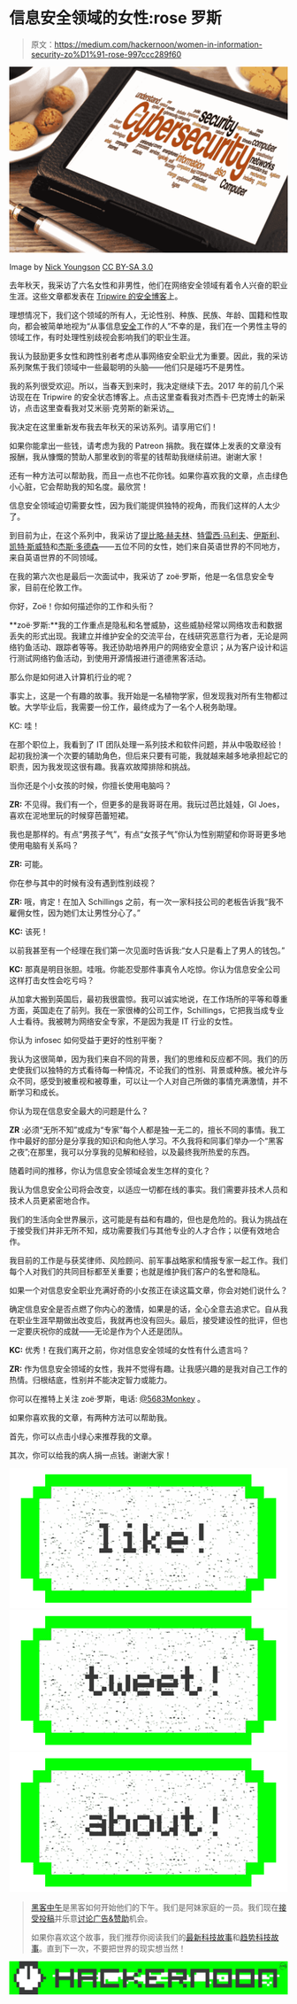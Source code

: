 # 信息安全领域的女性:rose 罗斯

> 原文：<https://medium.com/hackernoon/women-in-information-security-zo%D1%91-rose-997ccc289f60>

![](img/53c1603d786dda24dc26d398412cc03c.png)

Image by [Nick Youngson](http://nyphotographic.com/) [CC BY-SA 3.0](http://creativecommons.org/licenses/by-sa/3.0/)

去年秋天，我采访了六名女性和非男性，他们在网络安全领域有着令人兴奋的职业生涯。这些文章都发表在 [Tripwire 的安全博客](https://www.tripwire.com/state-of-security/)上。

理想情况下，我们这个领域的所有人，无论性别、种族、民族、年龄、国籍和性取向，都会被简单地视为“从事信息[安全](https://hackernoon.com/tagged/security)工作的人”不幸的是，我们在一个男性主导的领域工作，有时处理性别歧视会影响我们的职业生涯。

我认为鼓励更多女性和跨性别者考虑从事网络安全职业尤为重要。因此，我的采访系列聚焦于我们领域中一些最聪明的头脑——他们只是碰巧不是男性。

我的系列很受欢迎。所以，当春天到来时，我决定继续下去。2017 年的前几个采访现在在 Tripwire 的安全状态博客上。点击这里查看我对杰西卡·巴克博士的新采访，点击这里查看我对艾米丽·克劳斯的新采访[。](https://www.tripwire.com/state-of-security/featured/women-information-security-emily-crose/)

我决定在这里重新发布我去年秋天的采访系列。请享用它们！

如果你能拿出一些钱，请考虑为我的 Patreon 捐款。我在媒体上发表的文章没有报酬，我从慷慨的赞助人那里收到的零星的钱帮助我继续前进。谢谢大家！

还有一种方法可以帮助我，而且一点也不花你钱。如果你喜欢我的文章，点击绿色小心脏，它会帮助我的知名度。最欣赏！

信息安全领域迫切需要女性，因为我们能提供独特的视角，而我们这样的人太少了。

到目前为止，在这个系列中，我采访了[提比略·赫夫林](https://hackernoon.com/women-in-information-security-tiberius-hefflin-929778676a50)、[特雷西·马利夫](https://hackernoon.com/women-in-information-security-tracy-maleeff-e355db684955)、[伊斯利](https://hackernoon.com/women-in-information-security-isly-740200227abc)、[凯特·斯威特](https://hackernoon.com/women-in-information-security-kat-sweet-ff05179650fa)和[杰斯·多德森](https://hackernoon.com/women-in-information-security-jess-dodson-8dacc10ec21c)——五位不同的女性，她们来自英语世界的不同地方，来自英语世界的不同领域。

在我的第六次也是最后一次面试中，我采访了 zoё·罗斯，他是一名信息安全专家，目前在伦敦工作。

你好，Zoё！你如何描述你的工作和头衔？

**zoё·罗斯:**我的工作重点是隐私和名誉威胁，这些威胁经常以网络攻击和数据丢失的形式出现。我建立并维护安全的交流平台，在线研究恶意行为者，无论是网络钓鱼活动、跟踪者等等。我还协助培养用户的网络安全意识；从为客户设计和运行测试网络钓鱼活动，到使用开源情报进行道德黑客活动。

那么你是如何进入计算机行业的呢？

事实上，这是一个有趣的故事。我开始是一名植物学家，但发现我对所有生物都过敏。大学毕业后，我需要一份工作，最终成为了一名个人税务助理。

KC: 哇！

在那个职位上，我看到了 IT 团队处理一系列技术和软件问题，并从中吸取经验！起初我扮演一个次要的辅助角色，但后来只要有可能，我就越来越多地承担起它的职责，因为我发现这很有趣。我喜欢故障排除和挑战。

当你还是个小女孩的时候，你擅长使用电脑吗？

**ZR:** 不见得。我们有一个，但更多的是我哥哥在用。我玩过芭比娃娃，GI Joes，喜欢在泥地里玩的时候穿芭蕾短裙。

我也是那样的。有点“男孩子气”，有点“女孩子气”你认为性别期望和你哥哥更多地使用电脑有关系吗？

**ZR:** 可能。

你在参与其中的时候有没有遇到性别歧视？

**ZR:** 哦，肯定！在加入 Schillings 之前，有一次一家科技公司的老板告诉我“我不雇佣女性，因为她们太让男性分心了。”

**KC:** 该死！

以前我甚至有一个经理在我们第一次见面时告诉我:“女人只是看上了男人的钱包。”

**KC:** 那真是明目张胆。哇哦。你能忍受那件事真令人吃惊。你认为信息安全公司这样打击女性会吃亏吗？

从加拿大搬到英国后，最初我很震惊。我可以诚实地说，在工作场所的平等和尊重方面，英国走在了前列。我在一家很棒的公司工作，Schillings，它把我当成专业人士看待。我被聘为网络安全专家，不是因为我是 IT 行业的女性。

你认为 infosec 如何受益于更好的性别平衡？

我认为这很简单，因为我们来自不同的背景，我们的思维和反应都不同。我们的历史使我们以独特的方式看待每一种情况，不论我们的性别、背景或种族。被允许与众不同，感受到被重视和被尊重，可以让一个人对自己所做的事情充满激情，并不断学习和成长。

你认为现在信息安全最大的问题是什么？

**ZR** :必须“无所不知”或成为“专家”每个人都是独一无二的，擅长不同的事情。我工作中最好的部分是分享我的知识和向他人学习。不久我将和同事们举办一个“黑客之夜”;在那里，我可以分享我的见解和经验，以及最终我所热爱的东西。

随着时间的推移，你认为信息安全领域会发生怎样的变化？

我认为信息安全公司将会改变，以适应一切都在线的事实。我们需要非技术人员和技术人员更紧密地合作。

我们的生活向全世界展示，这可能是有益和有趣的，但也是危险的。我认为挑战在于接受我们并非无所不知，成功需要我们与其他专业的人才合作；以便有效地合作。

我目前的工作是与获奖律师、风险顾问、前军事战略家和情报专家一起工作。我们每个人对我们的共同目标都至关重要；也就是维护我们客户的名誉和隐私。

如果一个对信息安全职业充满好奇的小女孩正在读这篇文章，你会对她们说什么？

确定信息安全是否点燃了你内心的激情，如果是的话，全心全意去追求它。自从我在职业生涯早期做出改变后，我就再也没有回头。最后，接受建设性的批评，但也一定要庆祝你的成就——无论是作为个人还是团队。

**KC:** 优秀！在我们离开之前，你对信息安全领域的女性有什么遗言吗？

**ZR:** 作为信息安全领域的女性，我并不觉得有趣。让我感兴趣的是我对自己工作的热情。归根结底，性别并不能决定智力或能力。

你可以在推特上关注 zoё·罗斯，电话: [@5683Monkey](https://twitter.com/5683Monkey) 。

如果你喜欢我的文章，有两种方法可以帮助我。

首先，你可以点击小绿心来推荐我的文章。

其次，你可以给我的病人捐一点钱。谢谢大家！

[![](img/50ef4044ecd4e250b5d50f368b775d38.png)](http://bit.ly/HackernoonFB)[![](img/979d9a46439d5aebbdcdca574e21dc81.png)](https://goo.gl/k7XYbx)[![](img/2930ba6bd2c12218fdbbf7e02c8746ff.png)](https://goo.gl/4ofytp)

> [黑客中午](http://bit.ly/Hackernoon)是黑客如何开始他们的下午。我们是阿妹家庭的一员。我们现在[接受投稿](http://bit.ly/hackernoonsubmission)并乐意[讨论广告&赞助](mailto:partners@amipublications.com)机会。
> 
> 如果你喜欢这个故事，我们推荐你阅读我们的[最新科技故事](http://bit.ly/hackernoonlatestt)和[趋势科技故事](https://hackernoon.com/trending)。直到下一次，不要把世界的现实想当然！

![](img/be0ca55ba73a573dce11effb2ee80d56.png)